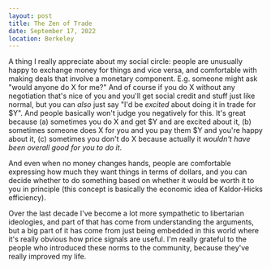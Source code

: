 ```yaml
---
layout: post
title: The Zen of Trade
date: September 17, 2022
location: Berkeley
---
```


A thing I really appreciate about my social circle: people are unusually happy
to exchange money for things and vice versa, and comfortable with making deals
that involve a monetary component. E.g. someone might ask "would anyone do X
for me?" And of course if you do X without any negotiation that's nice of you
and you'll get social credit and stuff just like normal, but you can *also*
just say "I'd be *excited* about doing it in trade for $Y". And people
basically won't judge you negatively for this. It's great because (a) sometimes
you do X and get $Y and are excited about it, (b) sometimes someone does X for
you and you pay them $Y and you're happy about it, (c) sometimes you don't do X
because actually it *wouldn't have been overall good for you to do it*.

And even when no money changes hands, people are comfortable expressing how
much they want things in terms of dollars, and you can decide whether to do
something based on whether it would be worth it to you in principle (this
concept is basically the economic idea of Kaldor-Hicks efficiency).

Over the last decade I've become a lot more sympathetic to libertarian
ideologies, and part of that has come from understanding the arguments, but a
big part of it has come from just being embedded in this world where it's
really obvious how price signals are useful. I'm really grateful to the people
who introduced these norms to the community, because they've really improved my
life.

